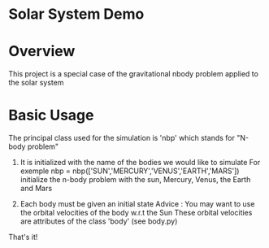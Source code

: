 # Solar System Demo

Overview
============
This project is a special case of the gravitational nbody problem applied to the solar system

Basic Usage
===========
The principal class used for the simulation is 'nbp' which stands for "N-body problem" 

1. It is initialized with the name of the bodies we would like to simulate
For exemple nbp = nbp(['SUN','MERCURY','VENUS','EARTH','MARS']) initialize the n-body problem with the sun, Mercury, Venus, the Earth and Mars

2. Each body must be given an initial state
Advice : You may want to use the orbital velocities of the body w.r.t the Sun
These orbital velocities are attributes of the class 'body' (see body.py)

That's it!
